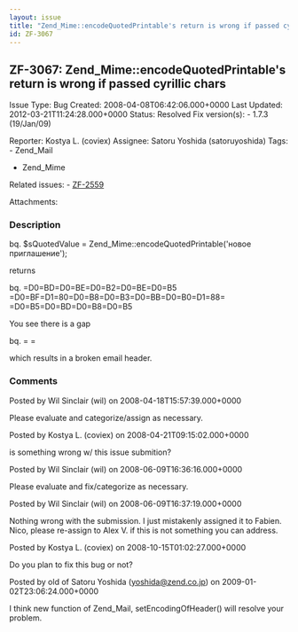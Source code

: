 ```yaml
---
layout: issue
title: "Zend_Mime::encodeQuotedPrintable's return is wrong if passed cyrillic chars"
id: ZF-3067
---
```


ZF-3067: Zend\_Mime::encodeQuotedPrintable's return is wrong if passed cyrillic chars
-------------------------------------------------------------------------------------

 Issue Type: Bug Created: 2008-04-08T06:42:06.000+0000 Last Updated: 2012-03-21T11:24:28.000+0000 Status: Resolved Fix version(s): - 1.7.3 (19/Jan/09)
 
 Reporter:  Kostya L. (coviex)  Assignee:  Satoru Yoshida (satoruyoshida)  Tags: - Zend\_Mail
- Zend\_Mime
 
 Related issues: - [ZF-2559](/issues/browse/ZF-2559)
 
 Attachments: 
### Description

bq. $sQuotedValue = Zend\_Mime::encodeQuotedPrintable('новое приглашение');

returns

bq. =D0=BD=D0=BE=D0=B2=D0=BE=D0=B5 =D0=BF=D1=80=D0=B8=D0=B3=D0=BB=D0=B0=D1=88= =D0=B5=D0=BD=D0=B8=D0=B5

You see there is a gap

bq. = =

which results in a broken email header.

 

 

### Comments

Posted by Wil Sinclair (wil) on 2008-04-18T15:57:39.000+0000

Please evaluate and categorize/assign as necessary.

 

 

Posted by Kostya L. (coviex) on 2008-04-21T09:15:02.000+0000

is something wrong w/ this issue submition?

 

 

Posted by Wil Sinclair (wil) on 2008-06-09T16:36:16.000+0000

Please evaluate and fix/categorize as necessary.

 

 

Posted by Wil Sinclair (wil) on 2008-06-09T16:37:19.000+0000

Nothing wrong with the submission. I just mistakenly assigned it to Fabien. Nico, please re-assign to Alex V. if this is not something you can address.

 

 

Posted by Kostya L. (coviex) on 2008-10-15T01:02:27.000+0000

Do you plan to fix this bug or not?

 

 

Posted by old of Satoru Yoshida (yoshida@zend.co.jp) on 2009-01-02T23:06:24.000+0000

I think new function of Zend\_Mail, setEncodingOfHeader() will resolve your problem.

 

 